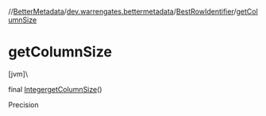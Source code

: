 //[BetterMetadata](../../../index.md)/[dev.warrengates.bettermetadata](../index.md)/[BestRowIdentifier](index.md)/[getColumnSize](get-column-size.md)

# getColumnSize

[jvm]\

final [Integer](https://docs.oracle.com/javase/8/docs/api/java/lang/Integer.html)[getColumnSize](get-column-size.md)()

Precision
